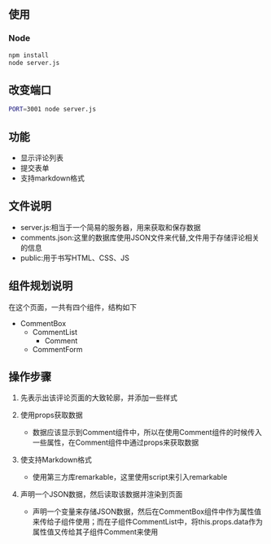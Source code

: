 ## 使用
    

### Node

```sh
npm install
node server.js
```


## 改变端口

```sh
PORT=3001 node server.js
```

## 功能

* 显示评论列表
* 提交表单
* 支持markdown格式

## 文件说明

* server.js:相当于一个简易的服务器，用来获取和保存数据
* comments.json:这里的数据库使用JSON文件来代替,文件用于存储评论相关的信息
* public:用于书写HTML、CSS、JS

## 组件规划说明

在这个页面，一共有四个组件，结构如下
- CommentBox
  - CommentList
    - Comment
  - CommentForm

## 操作步骤

1. 先表示出该评论页面的大致轮廓，并添加一些样式

2. 使用props获取数据
  
   - 数据应该显示到Comment组件中，所以在使用Comment组件的时候传入一些属性，在Comment组件中通过props来获取数据

3. 使支持Markdown格式

   - 使用第三方库remarkable，这里使用script来引入remarkable

4. 声明一个JSON数据，然后读取该数据并渲染到页面
   - 声明一个变量来存储JSON数据，然后在CommentBox组件中作为属性值来传给子组件使用；而在子组件CommentList中，将this.props.data作为属性值又传给其子组件Comment来使用
